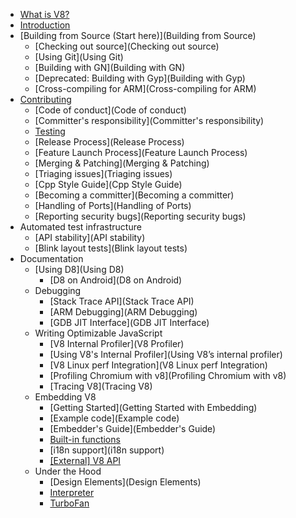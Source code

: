 * [What is V8?](Home)
* [Introduction](Introduction)
* [Building from Source (Start here)](Building from Source)
   * [Checking out source](Checking out source)
   * [Using Git](Using Git)
   * [Building with GN](Building with GN)
   * [Deprecated: Building with Gyp](Building with Gyp)
   * [Cross-compiling for ARM](Cross-compiling for ARM)
* [Contributing](Contributing)
   * [Code of conduct](Code of conduct)
   * [Committer's responsibility](Committer's responsibility)
   * [Testing](Testing)
   * [Release Process](Release Process)
   * [Feature Launch Process](Feature Launch Process)
   * [Merging & Patching](Merging & Patching)
   * [Triaging issues](Triaging issues)
   * [Cpp Style Guide](Cpp Style Guide)
   * [Becoming a committer](Becoming a committer)
   * [Handling of Ports](Handling of Ports)
   * [Reporting security bugs](Reporting security bugs)
* Automated test infrastructure
   * [API stability](API stability)
   * [Blink layout tests](Blink layout tests)
* Documentation
   * [Using D8](Using D8)
      * [D8 on Android](D8 on Android)
   * Debugging
      * [Stack Trace API](Stack Trace API)
      * [ARM Debugging](ARM Debugging)
      * [GDB JIT Interface](GDB JIT Interface)
   * Writing Optimizable JavaScript
      * [V8 Internal Profiler](V8 Profiler)
      * [Using V8's Internal Profiler](Using V8’s internal profiler)
      * [V8 Linux perf Integration](V8 Linux perf Integration)
      * [Profiling Chromium with v8](Profiling Chromium with v8)
      * [Tracing V8](Tracing V8)
   * Embedding V8
      * [Getting Started](Getting Started with Embedding)
      * [Example code](Example code)
      * [Embedder's Guide](Embedder's Guide)
      * [Built-in functions](Built-in-functions)
      * [i18n support](i18n support)
      * [[External] V8 API](http://v8.paulfryzel.com/docs/master/index.html)
   * Under the Hood
      * [Design Elements](Design Elements)
      * [Interpreter](Interpreter)
      * [TurboFan](TurboFan)